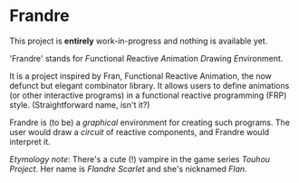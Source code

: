# Frandre

This project is **entirely** work-in-progress and nothing is available yet.

'Frandre' stands for *F*unctional *R*eactive *An*imation *Dr*awing *E*nvironment.

It is a project inspired by Fran, Functional Reactive Animation, the now defunct but elegant combinator library. It allows users to define animations (or other interactive programs) in a functional reactive programming (FRP) style. (Straightforward name, isn't it?)

Frandre is (to be) a *graphical* environment for creating such programs. The user would draw a *circuit* of reactive components, and Frandre would interpret it.

*Etymology note*: There's a cute (!) vampire in the game series *Touhou Project*. Her name is *Flandre Scarlet* and she's nicknamed *Flan*.
